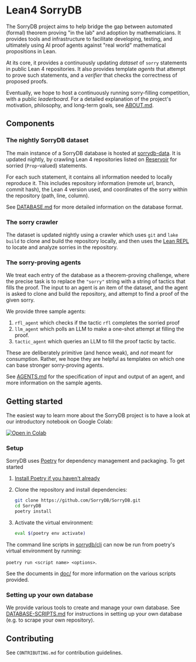 # Lean4 SorryDB

The SorryDB project aims to help bridge the gap between automated (formal) theorem
proving "in the lab" and adoption by mathematicians. It provides tools and
infrastructure to facilitate developing, testing, and ultimately using AI proof agents
against "real world" mathematical propositions in Lean.

At its core, it provides a continuously updating *dataset* of `sorry`
statements in public Lean 4 repositories. It also provides template *agents*
that attempt to prove such statements, and a *verifier* that checks the
correctness of proposed proofs.

Eventually, we hope to host a continuously running sorry-filling competition,
with a public *leaderboard*. For a detailed explanation of the project's
motivation, philosophy, and long-term goals, see [ABOUT.md](doc/ABOUT.md).

## Components

### The nightly SorryDB dataset

The main instance of a SorryDB database is hosted at [sorrydb-data](https://github.com/austinletson/sorrydb-data). It is updated nightly, by crawling Lean 4 repositories listed on [Reservoir](https://reservoir.lean-lang.org/) for sorried (`Prop`-valued) statements.

For each such statement, it contains all information needed to locally reproduce
it. This includes repository information (remote url, branch, commit hash), the
Lean 4 version used, and coordinates of the sorry within the repository (path, line, column).

See [DATABASE.md](doc/DATABASE.md) for more detailed information on the database
format.

### The sorry crawler

The dataset is updated nightly using a crawler which uses `git` and `lake build` to
clone and build the repository locally, and then uses the [Lean
REPL](https://github.com/leanprover-community/repl/) to locate and analyze
sorries in the repository.

### The sorry-proving agents

We treat each entry of the database as a theorem-proving challenge, where the
precise task is to replace the `"sorry"` string with a string of tactics that
fills the proof. The input to an agent is an item of the dataset, and the agent
is asked to clone and build the repository, and attempt to find a proof of the
given sorry.

We provide three sample agents:

1. `rfl_agent` which checks if the tactic `rfl` completes the sorried proof
2. `llm_agent` which polls an LLM to make a one-shot attempt at filling the proof.
3. `tactic_agent` which queries an LLM to fill the proof tactic by tactic.

These are deliberately primitive (and hence weak), and *not* meant for
consumption. Rather, we hope they are helpful as templates on which one can base
stronger sorry-proving agents.

See [AGENTS.md](doc/AGENTS.md) for the specification of input and output of an
agent, and more information on the sample agents.

## Getting started

The easiest way to learn more about the SorryDB project is to have a look at our introductory notebook on Google Colab:

[![Open in Colab](https://colab.research.google.com/assets/colab-badge.svg)](https://colab.research.google.com/github/SorryDB/SorryDB/blob/master/doc/Introduction_to_the_SorryDB_Project.ipynb)

### Setup

SorryDB uses [Poetry](https://python-poetry.org/) for dependency management and
packaging. To get started

1. [Install Poetry if you haven't already](https://python-poetry.org/docs/#installation)

2. Clone the repository and install dependencies:

   ```sh
   git clone https://github.com/SorryDB/SorryDB.git
   cd SorryDB
   poetry install
   ```

3. Activate the virtual environment:

   ```sh
   eval $(poetry env activate)
   ```

The command line scripts in [sorrydb/cli](sorrydb/cli) can now be run
from poetry's virtual environment by running:

`poetry run <script name> <options>`.

See the documents in [doc/](doc/) for more information on the various scripts
provided.

### Setting up your own database

We provide various tools to create and manage your own database. See
[DATABASE-SCRIPTS.md](doc/DATABASE-SCRIPTS.md) for instructions in setting up
your own database (e.g. to scrape your own repository).

## Contributing

See `CONTRIBUTING.md` for contribution guidelines.
